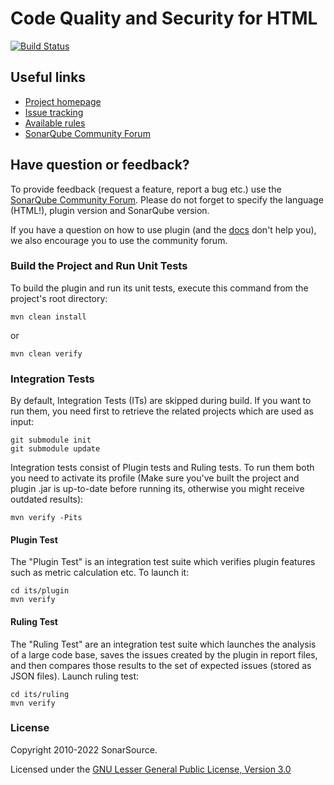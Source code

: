 Code Quality and Security for HTML
====================

[![Build Status](https://api.travis-ci.org/SonarSource/sonar-html.svg)](https://travis-ci.org/SonarSource/sonar-html)

Useful links
------------

* [Project homepage](https://redirect.sonarsource.com/plugins/web.html)
* [Issue tracking](https://jira.sonarsource.com/browse/SONARHTML/)
* [Available rules](https://rules.sonarsource.com/html)
* [SonarQube Community Forum](https://community.sonarsource.com/)

Have question or feedback?
--------------------------

To provide feedback (request a feature, report a bug etc.) use the [SonarQube Community Forum](https://community.sonarsource.com/). Please do not forget to specify the language (HTML!), plugin version and SonarQube version.

If you have a question on how to use plugin (and the [docs](https://docs.sonarqube.org/latest/analysis/languages/html/) don't help you), we also encourage you to use the community forum.


### Build the Project and Run Unit Tests

To build the plugin and run its unit tests, execute this command from the project's root directory:

    mvn clean install
or

    mvn clean verify

### Integration Tests

By default, Integration Tests (ITs) are skipped during build. If you want to run them, you need first to retrieve the related projects which are used as input:

    git submodule init 
    git submodule update

Integration tests consist of Plugin tests and Ruling tests. To run them both you need to activate its profile (Make sure you've built the project and plugin .jar is up-to-date before running its, otherwise you might receive outdated results):

    mvn verify -Pits

#### Plugin Test

The "Plugin Test" is an integration test suite which verifies plugin features such as metric calculation etc. To launch it:

    cd its/plugin 
    mvn verify

#### Ruling Test

The "Ruling Test" are an integration test suite which launches the analysis of a large code base, saves the issues created by the plugin in report files, and then compares those results to the set of expected issues (stored as JSON files). Launch ruling test:

    cd its/ruling
    mvn verify

### License

Copyright 2010-2022 SonarSource.

Licensed under the [GNU Lesser General Public License, Version 3.0](http://www.gnu.org/licenses/lgpl.txt)
